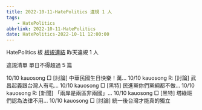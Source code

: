 ```yaml
---
title: 2022-10-11-HatePolitics 違規 1 人
tags:
    - HatePolitics
abbrlink: 2022-10-11-HatePolitics
date: HatePolitics-2022-10-11 12:00:00
---
```

HatePolitics 板 [板規連結](https://www.ptt.cc/bbs/HatePolitics/M.1617115262.A.D60.html)
昨天違規 1 人
<!-- more -->

違規清單
單日不得超過 5 篇

10/10 kauosong □ [討論] 中華民國生日快樂！萬…
10/10 kauosong R: [討論] 武昌起義跟台灣人有毛…
10/10 kauosong □ [黑特] 民進黨你們黨綱都不做…
10/10 kauosong R: [新聞] 「兩岸是兩區非兩國」…
10/10 kauosong □ [黑特] 塔綠班們認為法律不用…
10/10 kauosong □ [討論] 統一後台灣才能真的獨立